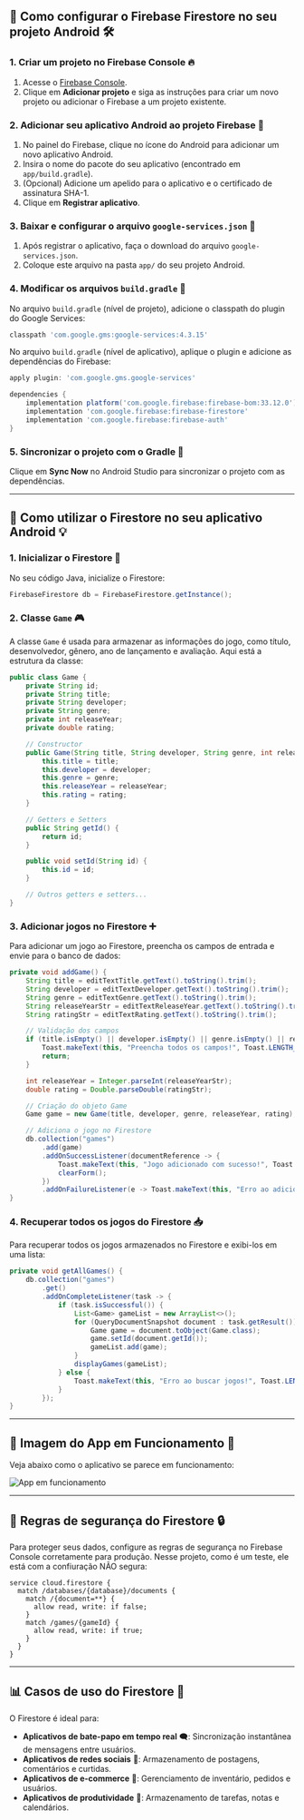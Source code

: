 ## 🚀 Como configurar o Firebase Firestore no seu projeto Android 🛠️

### 1. Criar um projeto no Firebase Console 🔥

1. Acesse o [Firebase Console](https://console.firebase.google.com/).
2. Clique em **Adicionar projeto** e siga as instruções para criar um novo projeto ou adicionar o Firebase a um projeto existente.

### 2. Adicionar seu aplicativo Android ao projeto Firebase 📲

1. No painel do Firebase, clique no ícone do Android para adicionar um novo aplicativo Android.
2. Insira o nome do pacote do seu aplicativo (encontrado em `app/build.gradle`).
3. (Opcional) Adicione um apelido para o aplicativo e o certificado de assinatura SHA-1.
4. Clique em **Registrar aplicativo**.

### 3. Baixar e configurar o arquivo `google-services.json` 📄

1. Após registrar o aplicativo, faça o download do arquivo `google-services.json`.
2. Coloque este arquivo na pasta `app/` do seu projeto Android.

### 4. Modificar os arquivos `build.gradle` 📑

No arquivo `build.gradle` (nível de projeto), adicione o classpath do plugin do Google Services:

```gradle
classpath 'com.google.gms:google-services:4.3.15'
```

No arquivo `build.gradle` (nível de aplicativo), aplique o plugin e adicione as dependências do Firebase:

```gradle
apply plugin: 'com.google.gms.google-services'

dependencies {
    implementation platform('com.google.firebase:firebase-bom:33.12.0')
    implementation 'com.google.firebase:firebase-firestore'
    implementation 'com.google.firebase:firebase-auth'
}
```

### 5. Sincronizar o projeto com o Gradle 🔄

Clique em **Sync Now** no Android Studio para sincronizar o projeto com as dependências.

---

## 🧪 Como utilizar o Firestore no seu aplicativo Android 💡

### 1. Inicializar o Firestore 🧯

No seu código Java, inicialize o Firestore:

```java
FirebaseFirestore db = FirebaseFirestore.getInstance();
```

### 2. Classe `Game` 🎮

A classe `Game` é usada para armazenar as informações do jogo, como título, desenvolvedor, gênero, ano de lançamento e avaliação. Aqui está a estrutura da classe:

```java
public class Game {
    private String id;
    private String title;
    private String developer;
    private String genre;
    private int releaseYear;
    private double rating;

    // Constructor
    public Game(String title, String developer, String genre, int releaseYear, double rating) {
        this.title = title;
        this.developer = developer;
        this.genre = genre;
        this.releaseYear = releaseYear;
        this.rating = rating;
    }

    // Getters e Setters
    public String getId() {
        return id;
    }

    public void setId(String id) {
        this.id = id;
    }

    // Outros getters e setters...
}
```

### 3. Adicionar jogos no Firestore ➕

Para adicionar um jogo ao Firestore, preencha os campos de entrada e envie para o banco de dados:

```java
private void addGame() {
    String title = editTextTitle.getText().toString().trim();
    String developer = editTextDeveloper.getText().toString().trim();
    String genre = editTextGenre.getText().toString().trim();
    String releaseYearStr = editTextReleaseYear.getText().toString().trim();
    String ratingStr = editTextRating.getText().toString().trim();

    // Validação dos campos
    if (title.isEmpty() || developer.isEmpty() || genre.isEmpty() || releaseYearStr.isEmpty() || ratingStr.isEmpty()) {
        Toast.makeText(this, "Preencha todos os campos!", Toast.LENGTH_SHORT).show();
        return;
    }

    int releaseYear = Integer.parseInt(releaseYearStr);
    double rating = Double.parseDouble(ratingStr);

    // Criação do objeto Game
    Game game = new Game(title, developer, genre, releaseYear, rating);

    // Adiciona o jogo no Firestore
    db.collection("games")
        .add(game)
        .addOnSuccessListener(documentReference -> {
            Toast.makeText(this, "Jogo adicionado com sucesso!", Toast.LENGTH_SHORT).show();
            clearForm();
        })
        .addOnFailureListener(e -> Toast.makeText(this, "Erro ao adicionar: " + e.getMessage(), Toast.LENGTH_SHORT).show());
}
```

### 4. Recuperar todos os jogos do Firestore 📥

Para recuperar todos os jogos armazenados no Firestore e exibi-los em uma lista:

```java
private void getAllGames() {
    db.collection("games")
        .get()
        .addOnCompleteListener(task -> {
            if (task.isSuccessful()) {
                List<Game> gameList = new ArrayList<>();
                for (QueryDocumentSnapshot document : task.getResult()) {
                    Game game = document.toObject(Game.class);
                    game.setId(document.getId());
                    gameList.add(game);
                }
                displayGames(gameList);
            } else {
                Toast.makeText(this, "Erro ao buscar jogos!", Toast.LENGTH_SHORT).show();
            }
        });
}
```

---

## 📸 Imagem do App em Funcionamento 🎥

Veja abaixo como o aplicativo se parece em funcionamento:

![App em funcionamento](![image](https://github.com/user-attachments/assets/214a4a98-0613-4ca2-8d70-872d4274bd2b))

---

## 🔐 Regras de segurança do Firestore 🔒

Para proteger seus dados, configure as regras de segurança no Firebase Console corretamente para produção. Nesse projeto, como é um teste, ele está com a confiuração NÃO segura:

```plaintext
service cloud.firestore {
  match /databases/{database}/documents {
    match /{document=**} {
      allow read, write: if false;
    }
    match /games/{gameId} {
      allow read, write: if true;
    }
  }
}
```

---

## 📊 Casos de uso do Firestore 🚀

O Firestore é ideal para:

- **Aplicativos de bate-papo em tempo real** 🗨️: Sincronização instantânea de mensagens entre usuários.
- **Aplicativos de redes sociais** 📸: Armazenamento de postagens, comentários e curtidas.
- **Aplicativos de e-commerce** 🛒: Gerenciamento de inventário, pedidos e usuários.
- **Aplicativos de produtividade** 📅: Armazenamento de tarefas, notas e calendários.
